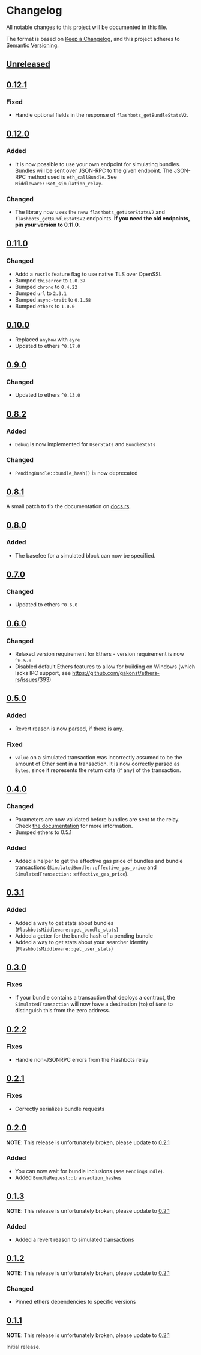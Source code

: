 # Changelog

All notable changes to this project will be documented in this file.

The format is based on [Keep a Changelog](https://keepachangelog.com/en/1.0.0/), and this project adheres to [Semantic Versioning](https://semver.org/spec/v2.0.0.html).

<!-- next-header -->

## [Unreleased]

## [0.12.1]

### Fixed

- Handle optional fields in the response of `flashbots_getBundleStatsV2`.

## [0.12.0]

### Added

- It is now possible to use your own endpoint for simulating bundles. Bundles will be sent over JSON-RPC to the given endpoint. The JSON-RPC method used is `eth_callBundle`. See `Middleware::set_simulation_relay`.

### Changed

- The library now uses the new `flashbots_getUserStatsV2` and `flashbots_getBundleStatsV2` endpoints. **If you need the old endpoints, pin your version to 0.11.0.**

## [0.11.0]

### Changed

- Addd a `rustls` feature flag to use native TLS over OpenSSL
- Bumped `thiserror` to `1.0.37`
- Bumped `chrono` to `0.4.22`
- Bumped `url` to `2.3.1`
- Bumped `async-trait` to `0.1.58`
- Bumped `ethers` to `1.0.0`

## [0.10.0]

- Replaced `anyhow` with `eyre`
- Updated to ethers `^0.17.0`

## [0.9.0]

### Changed

- Updated to ethers `^0.13.0`

## [0.8.2]

### Added

- `Debug` is now implemented for `UserStats` and `BundleStats`

### Changed

- `PendingBundle::bundle_hash()` is now deprecated

## [0.8.1]

A small patch to fix the documentation on [docs.rs](https://docs.rs).

## [0.8.0]

### Added

- The basefee for a simulated block can now be specified.

## [0.7.0]

### Changed

- Updated to ethers `^0.6.0`

## [0.6.0]

### Changed

- Relaxed version requirement for Ethers - version requirement is now `^0.5.0`.
- Disabled default Ethers features to allow for building on Windows (which lacks IPC support, see https://github.com/gakonst/ethers-rs/issues/393)

## [0.5.0]

### Added

- Revert reason is now parsed, if there is any.

### Fixed

- `value` on a simulated transaction was incorrectly assumed to be
  the amount of Ether sent in a transaction. It is now correctly
  parsed as `Bytes`, since it represents the return data (if any)
  of the transaction.

## [0.4.0]

### Changed

- Parameters are now validated before bundles are sent to the relay.
  Check [the documentation](https://docs.rs/ethers-flashbots/0.4.0/ethers_flashbots/enum.FlashbotsMiddlewareError.html#variant.MissingParameters) for more information.
- Bumped ethers to 0.5.1

### Added

- Added a helper to get the effective gas price of bundles and
  bundle transactions (`SimulatedBundle::effective_gas_price` and `SimulatedTransaction::effective_gas_price`).

## [0.3.1]

### Added

- Added a way to get stats about bundles (`FlashbotsMiddleware::get_bundle_stats`)
- Added a getter for the bundle hash of a pending bundle
- Added a way to get stats about your searcher identity (`FlashbotsMiddleware::get_user_stats`)

## [0.3.0]

### Fixes

- If your bundle contains a transaction that deploys a contract,
  the `SimulatedTransaction` will now have a destination (`to`) of
  `None` to distinguish this from the zero address.

## [0.2.2]

### Fixes

- Handle non-JSONRPC errors from the Flashbots relay

## [0.2.1]

### Fixes

- Correctly serializes bundle requests

## [0.2.0]

**NOTE**: This release is unfortunately broken, please update to [0.2.1]

### Added

- You can now wait for bundle inclusions (see `PendingBundle`).
- Added `BundleRequest::transaction_hashes`

## [0.1.3]

**NOTE**: This release is unfortunately broken, please update to [0.2.1]

### Added

- Added a revert reason to simulated transactions

## [0.1.2]

**NOTE**: This release is unfortunately broken, please update to [0.2.1]

### Changed

- Pinned ethers dependencies to specific versions

## [0.1.1]

**NOTE**: This release is unfortunately broken, please update to [0.2.1]

Initial release.

<!-- next-url !-->
[Unreleased]: https://github.com/onbjerg/ethers-flashbots/compare/0.12.1...HEAD
[0.12.1]: https://github.com/onbjerg/ethers-flashbots/compare/0.12.0...0.12.1
[0.12.0]: https://github.com/onbjerg/ethers-flashbots/compare/0.11.0...0.12.0
[0.11.0]: https://github.com/onbjerg/ethers-flashbots/compare/0.10.0...0.11.0
[0.10.0]: https://github.com/onbjerg/ethers-flashbots/compare/0.9.0...0.10.0
[0.9.0]: https://github.com/onbjerg/ethers-flashbots/compare/0.8.2...0.9.0
[0.8.2]: https://github.com/onbjerg/ethers-flashbots/compare/0.8.1...0.8.2
[0.8.1]: https://github.com/onbjerg/ethers-flashbots/compare/0.8.0...0.8.1
[0.8.0]: https://github.com/onbjerg/ethers-flashbots/compare/0.7.0...0.8.0
[0.7.0]: https://github.com/onbjerg/ethers-flashbots/compare/0.6.0...0.7.0
[0.6.0]: https://github.com/onbjerg/ethers-flashbots/compare/0.5.0...0.6.0
[0.5.0]: https://github.com/onbjerg/ethers-flashbots/compare/0.4.0...0.5.0
[0.4.0]: https://github.com/onbjerg/ethers-flashbots/compare/0.3.1...0.4.0
[0.3.1]: https://github.com/onbjerg/ethers-flashbots/compare/0.3.0...0.3.1
[0.3.0]: https://github.com/onbjerg/ethers-flashbots/compare/0.2.2...0.3.0
[0.2.2]: https://github.com/onbjerg/ethers-flashbots/compare/0.2.1...0.2.2
[0.2.1]: https://github.com/onbjerg/ethers-flashbots/compare/0.2.0...0.2.1
[0.2.0]: https://github.com/onbjerg/ethers-flashbots/compare/0.1.3...0.2.0
[0.1.3]: https://github.com/onbjerg/ethers-flashbots/compare/0.1.2...0.1.3
[0.1.2]: https://github.com/onbjerg/ethers-flashbots/compare/0.1.1...0.1.2
[0.1.1]: https://github.com/onbjerg/ethers-flashbots/compare/97dc88a0...0.1.1
